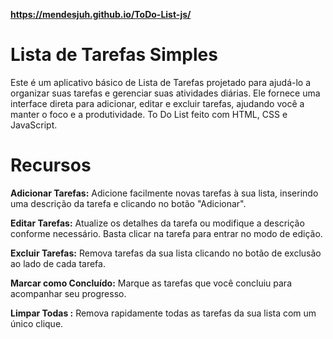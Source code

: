 
__https://mendesjuh.github.io/ToDo-List-js/__


# Lista de Tarefas Simples

Este é um aplicativo básico de Lista de Tarefas projetado para ajudá-lo a organizar suas tarefas e gerenciar suas atividades diárias. 
Ele fornece uma interface direta para adicionar, editar e excluir tarefas, ajudando você a manter o foco e a produtividade.
To Do List feito com HTML, CSS e JavaScript.

# Recursos

**Adicionar Tarefas:** Adicione facilmente novas tarefas à sua lista, inserindo uma descrição da tarefa e clicando no botão "Adicionar".

**Editar Tarefas:** Atualize os detalhes da tarefa ou modifique a descrição conforme necessário. Basta clicar na tarefa para entrar no modo de edição.

**Excluir Tarefas:** Remova tarefas da sua lista clicando no botão de exclusão ao lado de cada tarefa.

**Marcar como Concluído:** Marque as tarefas que você concluiu para acompanhar seu progresso.

**Limpar Todas :** Remova rapidamente todas as tarefas da sua lista com um único clique.
